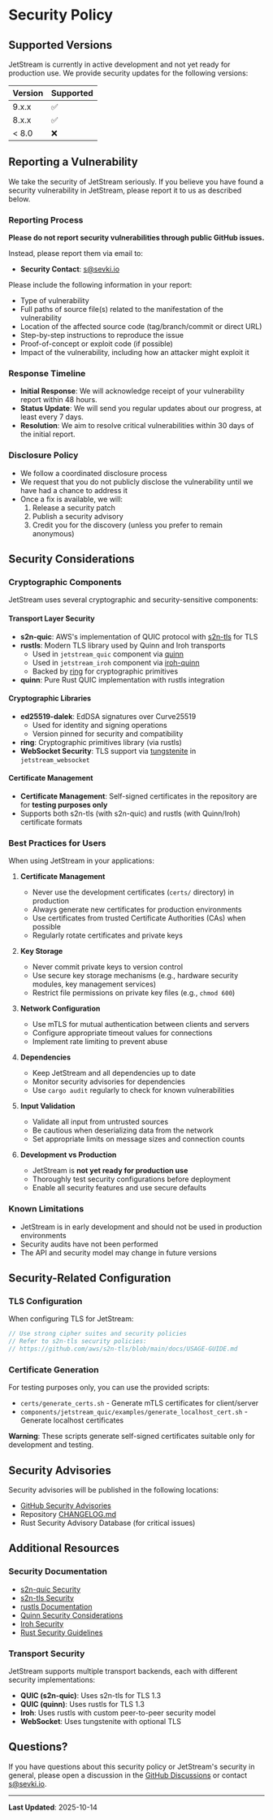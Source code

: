 # Security Policy

## Supported Versions

JetStream is currently in active development and not yet ready for production use. We provide security updates for the following versions:

| Version | Supported          |
| ------- | ------------------ |
| 9.x.x   | :white_check_mark: |
| 8.x.x   | :white_check_mark: |
| < 8.0   | :x:                |

## Reporting a Vulnerability

We take the security of JetStream seriously. If you believe you have found a security vulnerability in JetStream, please report it to us as described below.

### Reporting Process

**Please do not report security vulnerabilities through public GitHub issues.**

Instead, please report them via email to:
- **Security Contact**: s@sevki.io

Please include the following information in your report:
- Type of vulnerability
- Full paths of source file(s) related to the manifestation of the vulnerability
- Location of the affected source code (tag/branch/commit or direct URL)
- Step-by-step instructions to reproduce the issue
- Proof-of-concept or exploit code (if possible)
- Impact of the vulnerability, including how an attacker might exploit it

### Response Timeline

- **Initial Response**: We will acknowledge receipt of your vulnerability report within 48 hours.
- **Status Update**: We will send you regular updates about our progress, at least every 7 days.
- **Resolution**: We aim to resolve critical vulnerabilities within 30 days of the initial report.

### Disclosure Policy

- We follow a coordinated disclosure process
- We request that you do not publicly disclose the vulnerability until we have had a chance to address it
- Once a fix is available, we will:
  1. Release a security patch
  2. Publish a security advisory
  3. Credit you for the discovery (unless you prefer to remain anonymous)

## Security Considerations

### Cryptographic Components

JetStream uses several cryptographic and security-sensitive components:

#### Transport Layer Security

- **s2n-quic**: AWS's implementation of QUIC protocol with [s2n-tls](https://github.com/aws/s2n-tls) for TLS
- **rustls**: Modern TLS library used by Quinn and Iroh transports
  - Used in `jetstream_quic` component via [quinn](https://github.com/quinn-rs/quinn)
  - Used in `jetstream_iroh` component via [iroh-quinn](https://github.com/n0-computer/iroh)
  - Backed by [ring](https://github.com/briansmith/ring) for cryptographic primitives
- **quinn**: Pure Rust QUIC implementation with rustls integration

#### Cryptographic Libraries

- **ed25519-dalek**: EdDSA signatures over Curve25519
  - Used for identity and signing operations
  - Version pinned for security and compatibility
- **ring**: Cryptographic primitives library (via rustls)
- **WebSocket Security**: TLS support via [tungstenite](https://github.com/snapview/tungstenite-rs) in `jetstream_websocket`

#### Certificate Management

- **Certificate Management**: Self-signed certificates in the repository are for **testing purposes only**
- Supports both s2n-tls (with s2n-quic) and rustls (with Quinn/Iroh) certificate formats

### Best Practices for Users

When using JetStream in your applications:

1. **Certificate Management**
   - Never use the development certificates (`certs/` directory) in production
   - Always generate new certificates for production environments
   - Use certificates from trusted Certificate Authorities (CAs) when possible
   - Regularly rotate certificates and private keys

2. **Key Storage**
   - Never commit private keys to version control
   - Use secure key storage mechanisms (e.g., hardware security modules, key management services)
   - Restrict file permissions on private key files (e.g., `chmod 600`)

3. **Network Configuration**
   - Use mTLS for mutual authentication between clients and servers
   - Configure appropriate timeout values for connections
   - Implement rate limiting to prevent abuse

4. **Dependencies**
   - Keep JetStream and all dependencies up to date
   - Monitor security advisories for dependencies
   - Use `cargo audit` regularly to check for known vulnerabilities

5. **Input Validation**
   - Validate all input from untrusted sources
   - Be cautious when deserializing data from the network
   - Set appropriate limits on message sizes and connection counts

6. **Development vs Production**
   - JetStream is **not yet ready for production use**
   - Thoroughly test security configurations before deployment
   - Enable all security features and use secure defaults

### Known Limitations

- JetStream is in early development and should not be used in production environments
- Security audits have not been performed
- The API and security model may change in future versions

## Security-Related Configuration

### TLS Configuration

When configuring TLS for JetStream:

```rust
// Use strong cipher suites and security policies
// Refer to s2n-tls security policies:
// https://github.com/aws/s2n-tls/blob/main/docs/USAGE-GUIDE.md
```

### Certificate Generation

For testing purposes only, you can use the provided scripts:
- `certs/generate_certs.sh` - Generate mTLS certificates for client/server
- `components/jetstream_quic/examples/generate_localhost_cert.sh` - Generate localhost certificates

**Warning**: These scripts generate self-signed certificates suitable only for development and testing.

## Security Advisories

Security advisories will be published in the following locations:
- [GitHub Security Advisories](https://github.com/sevki/jetstream/security/advisories)
- Repository [CHANGELOG.md](CHANGELOG.md)
- Rust Security Advisory Database (for critical issues)

## Additional Resources

### Security Documentation

- [s2n-quic Security](https://github.com/aws/s2n-quic/blob/main/docs/SECURITY.md)
- [s2n-tls Security](https://github.com/aws/s2n-tls/blob/main/SECURITY.md)
- [rustls Documentation](https://docs.rs/rustls/)
- [Quinn Security Considerations](https://github.com/quinn-rs/quinn#security)
- [Iroh Security](https://github.com/n0-computer/iroh)
- [Rust Security Guidelines](https://anssi-fr.github.io/rust-guide/)

### Transport Security

JetStream supports multiple transport backends, each with different security implementations:

- **QUIC (s2n-quic)**: Uses s2n-tls for TLS 1.3
- **QUIC (quinn)**: Uses rustls for TLS 1.3  
- **Iroh**: Uses rustls with custom peer-to-peer security model
- **WebSocket**: Uses tungstenite with optional TLS

## Questions?

If you have questions about this security policy or JetStream's security in general, please open a discussion in the [GitHub Discussions](https://github.com/sevki/jetstream/discussions) or contact s@sevki.io.

---

**Last Updated**: 2025-10-14
